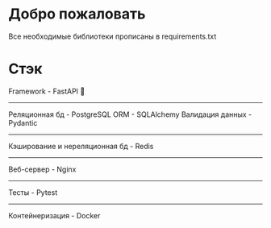 # Добро пожаловать

Все необходимые библиотеки прописаны в requirements.txt

# Стэк

Framework - FastAPI 💫
_______
Реляционная бд - PostgreSQL
ORM - SQLAlchemy
Валидация данных - Pydantic
__________
Кэширование и нереляционная бд - Redis
________
Веб-сервер - Nginx
_________
Тесты - Pytest
__________
Контейнеризация - Docker 


